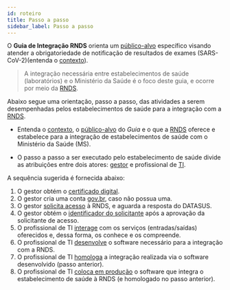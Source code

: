 ```yaml
---
id: roteiro
title: Passo a passo 
sidebar_label: Passo a passo
---
```


O **Guia de Integração RNDS** orienta um [público-alvo](./publico-alvo) específico visando atender a obrigatoriedade de 
notificação de resultados de exames (SARS-CoV-2)(entenda o [contexto](./contexto)). 

>A integração necessária entre estabelecimentos de saúde (laboratórios) e o Ministério da Saúde é o foco
deste guia, e ocorre por meio da [RNDS](./rnds).

Abaixo segue uma orientação, passo a passo, das atividades a serem desempenhadas pelos estabelecimentos de saúde para a integração com a [RNDS](./rnds).


- Entenda o [contexto](./contexto), o [público-alvo](./publico-alvo) do _Guia_ e o que a [RNDS](./rnds) oferece e estabelece para a integração de estabelecimentos de saúde com o Ministério da Saúde (MS).

- O passo a passo a ser executado pelo estabelecimento de saúde divide as atribuições entre dois atores: [gestor](./gestor) e profissional de 
[TI](./ti). 

A sequência sugerida é fornecida abaixo:
1. O gestor obtém o [certificado digital](./certificado).
1. O gestor cria uma conta [gov.br](https://www.gov.br/pt-br/servicos/criar-sua-conta-meu-gov.br), caso não possua uma.
1. O gestor [solicita acesso](./portal) à RNDS, e aguarda a resposta do DATASUS. 
1. O gestor obtém o [identificador do solicitante](./identificador) após a aprovação da solicitante de acesso.
1. O profissional de TI [interage](./postman) com os serviços (entradas/saídas) oferecidos e, dessa forma, os conhece e os compreende.
1. O profissional de TI [desenvolve](./si) o software necessário para a integração com a RNDS.
1. O profissional de TI [homologa](./homologar) a integração realizada via o software desenvolvido (passo anterior).
1. O profissional de TI [coloca em produção](./producao) o software que integra o estabelecimento de saúde à RNDS (e homologado no passo anterior).

